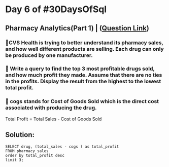 # Day 6 of #30DaysOfSql

## Pharmacy Analytics(Part 1) | ([Question Link](https://datalemur.com/questions/top-profitable-drugs))

### 📌CVS Health is trying to better understand its pharmacy sales, and how well different products are selling. Each drug can only be produced by one manufacturer.

### 📌 Write a query to find the top 3 most profitable drugs sold, and how much profit they made. Assume that there are no ties in the profits. Display the result from the highest to the lowest total profit.

### 📌 cogs stands for Cost of Goods Sold which is the direct cost associated with producing the drug.
Total Profit = Total Sales - Cost of Goods Sold

## Solution:
```
SELECT drug, (total_sales - cogs ) as total_profit
FROM pharmacy_sales
order by total_profit desc
limit 3;

```

